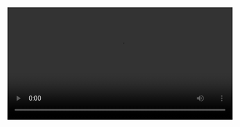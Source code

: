 

<video width="100%" controls controlslist="nodownload nofullscreen noremoteplayback" disablePictureInPicture>
  <source src="https://api.keepwork.com/storage/v0/siteFiles/13002/raw#录制动画.webm" type="video/webm" />
  <source src="https://api.keepwork.com/storage/v0/siteFiles/13003/raw#录制动画.mp4" type="video/mp4" />
   
  你的浏览器不支持播放
</video>
<style>
video::-webkit-media-controls-fullscreen-button { display: none; } 
</style>